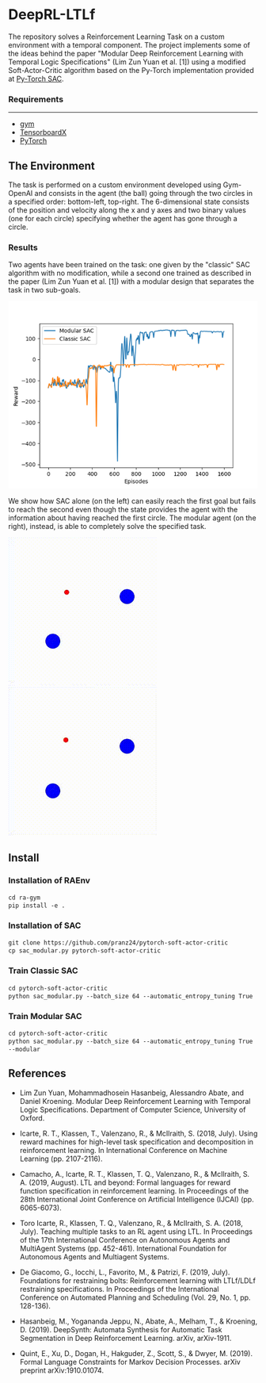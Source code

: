 # DeepRL-LTLf
The repository solves a Reinforcement Learning Task on a custom environment with a temporal component. The project implements some of the ideas behind the paper "Modular Deep Reinforcement Learning with Temporal Logic Specifications" (Lim Zun Yuan et al. [1]) using a modified Soft-Actor-Critic algorithm based on the Py-Torch implementation provided at [Py-Torch SAC](https://github.com/pranz24/pytorch-soft-actor-critic).

### Requirements
------------
*   [gym](https://github.com/openai/gym)
*   [TensorboardX](https://github.com/lanpa/tensorboardX)
*   [PyTorch](http://pytorch.org/)



## The Environment
The task is performed on a custom environment developed using Gym-OpenAI and consists in the agent (the ball) going through the two circles in a specified order: bottom-left, top-right. The 6-dimensional state consists of the position and velocity along the x and y axes and two binary values (one for each circle) specifying whether the agent has gone through a circle.   


### Results
Two agents have been trained on the task: one given by the "classic" SAC algorithm with no modification, while a second one trained as described in the paper (Lim Zun Yuan et al. [1]) with a modular design that separates the task in two sub-goals. 

![Reward](/img/reward.png)

We show how SAC alone (on the left) can easily reach the first goal but fails to reach the second even though the state provides the agent with the information about having reached the first circle. The modular agent (on the right), instead, is able to completely solve the specified task.


![sac_only](/img/sac_only.gif)
![sac_modular](/img/sac_modular.gif)


## Install
### Installation of RAEnv

```
cd ra-gym
pip install -e .
```

### Installation of SAC

```
git clone https://github.com/pranz24/pytorch-soft-actor-critic
cp sac_modular.py pytorch-soft-actor-critic
```

### Train Classic SAC

```
cd pytorch-soft-actor-critic
python sac_modular.py --batch_size 64 --automatic_entropy_tuning True
```

### Train Modular SAC

```
cd pytorch-soft-actor-critic
python sac_modular.py --batch_size 64 --automatic_entropy_tuning True --modular
```




## References
- Lim Zun Yuan, Mohammadhosein Hasanbeig, Alessandro Abate, and Daniel Kroening. Modular Deep Reinforcement Learning with Temporal Logic Specifications. Department of Computer Science, University of Oxford.

- Icarte, R. T., Klassen, T., Valenzano, R., & McIlraith, S. (2018, July). Using reward machines for high-level task specification and decomposition in reinforcement learning. In International Conference on Machine Learning (pp. 2107-2116).
- Camacho, A., Icarte, R. T., Klassen, T. Q., Valenzano, R., & McIlraith, S. A. (2019, August). LTL and beyond: Formal languages for reward function specification in reinforcement learning. In Proceedings of the 28th International Joint Conference on Artificial Intelligence (IJCAI) (pp. 6065-6073).
- Toro Icarte, R., Klassen, T. Q., Valenzano, R., & McIlraith, S. A. (2018, July). Teaching multiple tasks to an RL agent using LTL. In Proceedings of the 17th International Conference on Autonomous Agents and MultiAgent Systems (pp. 452-461). International Foundation for Autonomous Agents and Multiagent Systems.
- De Giacomo, G., Iocchi, L., Favorito, M., & Patrizi, F. (2019, July). Foundations for restraining bolts: Reinforcement learning with LTLf/LDLf restraining specifications. In Proceedings of the International Conference on Automated Planning and Scheduling (Vol. 29, No. 1, pp. 128-136).
- Hasanbeig, M., Yogananda Jeppu, N., Abate, A., Melham, T., & Kroening, D. (2019). DeepSynth: Automata Synthesis for Automatic Task Segmentation in Deep Reinforcement Learning. arXiv, arXiv-1911.
- Quint, E., Xu, D., Dogan, H., Hakguder, Z., Scott, S., & Dwyer, M. (2019). Formal Language Constraints for Markov Decision Processes. arXiv preprint arXiv:1910.01074.

